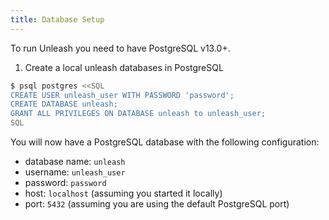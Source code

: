 ```yaml
---
title: Database Setup
---
```


To run Unleash you need to have PostgreSQL v13.0+.

1. Create a local unleash databases in PostgreSQL

```bash
$ psql postgres <<SQL
CREATE USER unleash_user WITH PASSWORD 'password';
CREATE DATABASE unleash;
GRANT ALL PRIVILEGES ON DATABASE unleash to unleash_user;
SQL
```

You will now have a PostgreSQL database with the following configuration:

- database name: `unleash`
- username: `unleash_user`
- password: `password`
- host: `localhost` (assuming you started it locally)
- port: `5432` (assuming you are using the default PostgreSQL port)
